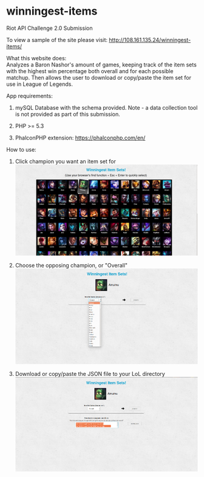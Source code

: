 # winningest-items
Riot API Challenge 2.0 Submission

To view a sample of the site please visit: http://108.161.135.24/winningest-items/

What this website does:  
Analyzes a Baron Nashor's amount of games, keeping track of the item sets with the highest win percentage both overall and for each possible matchup.  Then allows the user to download or copy/paste the item set for use in League of Legends.  

App requirements:  
1) mySQL Database with the schema provided. Note - a data collection tool is not provided as part of this submission.

2) PHP >= 5.3

3) PhalconPHP extension: https://phalconphp.com/en/

How to use:
1) Click champion you want an item set for
![Screenshot1](/public/project1.png)

2) Choose the opposing champion, or "Overall"
![Screenshot2](/public/project2.png)

3) Download or copy/paste the JSON file to your LoL directory
![Screenshot3](/public/project3.png)
